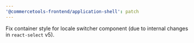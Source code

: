 ```yaml
---
'@commercetools-frontend/application-shell': patch
---
```


Fix container style for locale switcher component (due to internal changes in `react-select` v5).
